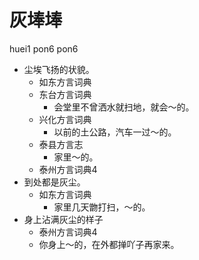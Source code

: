 # 灰埲埲
huei1 pon6 pon6
+ 尘埃飞扬的状貌。
  * 如东方言词典
  * 东台方言词典
    - 会堂里不曾洒水就扫地，就会～的。
  * 兴化方言词典
    - 以前的土公路，汽车一过～的。
  * 泰县方言志
    - 家里～的。
  * 泰州方言词典4
+ 到处都是灰尘。
  * 如东方言词典
    - 家里几天朆打扫，～的。
+ 身上沾满灰尘的样子
  * 泰州方言词典4
  - 你身上～的，在外都掸吖子再家来。
